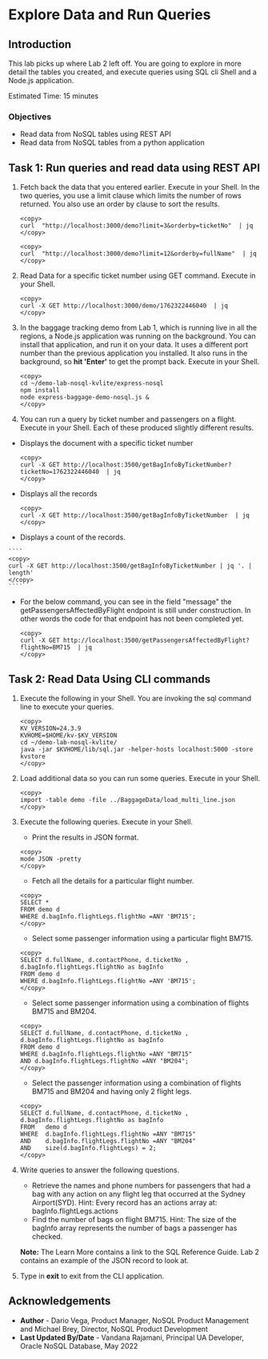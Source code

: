 # Explore Data and Run Queries

## Introduction

This lab picks up where Lab 2 left off.   You are going to explore in more detail the tables you created, and execute queries using SQL cli Shell and a Node.js application.  

Estimated Time: 15 minutes

### Objectives

* Read data from NoSQL tables using REST API
* Read data from NoSQL tables from a python application

## Task 1: Run queries and read data using REST API

1.  Fetch back the data that you entered earlier.  Execute in your Shell.  In the two queries, you use a limit clause which limits the number of rows returned.  You also use an order by clause to sort the results.

    ````
    <copy>
    curl  "http://localhost:3000/demo?limit=3&orderby=ticketNo"  | jq
    </copy>
    ````

    ````
    <copy>
    curl  "http://localhost:3000/demo?limit=12&orderby=fullName"  | jq
    </copy>
    ````
2. Read Data for a specific ticket number using GET command.  Execute in your Shell.

    ````
    <copy>
    curl -X GET http://localhost:3000/demo/1762322446040  | jq
    </copy>
    ````
3. In the baggage tracking demo from Lab 1, which is running live in all the regions, a Node.js application was running on the background.   You can install that application, and run it on your data.  It uses a different port number than the previous application you installed.  It also runs in the background, so **hit 'Enter'** to get the prompt back.  Execute in your Shell.

    ````
    <copy>
    cd ~/demo-lab-nosql-kvlite/express-nosql
    npm install
    node express-baggage-demo-nosql.js &
    </copy>
    ````

4. You can run a query by ticket number and passengers on a flight.  Execute in your Shell.   Each of these produced slightly different results.

  * Displays the document with a specific ticket number

    ````
    <copy>
    curl -X GET http://localhost:3500/getBagInfoByTicketNumber?ticketNo=1762322446040  | jq
    </copy>
    ````
  * Displays all the records

    ````
    <copy>
    curl -X GET http://localhost:3500/getBagInfoByTicketNumber  | jq
    </copy>
    ````
  *  Displays a count of the records.

    ````
    <copy>
    curl -X GET http://localhost:3500/getBagInfoByTicketNumber | jq '. | length'
    </copy>
    ````
  * For the below command, you can see in the field "message" the getPassengersAffectedByFlight endpoint is still under construction. In other words the code for that endpoint has not been completed yet.

    ````
    <copy>
    curl -X GET http://localhost:3500/getPassengersAffectedByFlight?flightNo=BM715  | jq
    </copy>
    ````

## Task 2: Read Data Using CLI commands

1. Execute the following in your Shell. You are invoking the sql command line to execute your queries.

    ````
    <copy>
    KV_VERSION=24.3.9
    KVHOME=$HOME/kv-$KV_VERSION
    cd ~/demo-lab-nosql-kvlite/
    java -jar $KVHOME/lib/sql.jar -helper-hosts localhost:5000 -store kvstore
    </copy>
    ````

2. Load additional data so you can run some queries.  Execute in your Shell.

    ````
    <copy>
    import -table demo -file ../BaggageData/load_multi_line.json
    </copy>
    ````

3. Execute the following queries.  Execute in your Shell.
    * Print the results in JSON format.
    ````
    <copy>
    mode JSON -pretty
    </copy>
    ````
    * Fetch all the details for a particular flight number.
    ````
    <copy>
    SELECT *
    FROM demo d
    WHERE d.bagInfo.flightLegs.flightNo =ANY 'BM715';
    </copy>
    ````
    * Select some passenger information using a particular flight BM715.
    ````
    <copy>
    SELECT d.fullName, d.contactPhone, d.ticketNo , d.bagInfo.flightLegs.flightNo as bagInfo
    FROM demo d
    WHERE d.bagInfo.flightLegs.flightNo =ANY 'BM715';
    </copy>
    ````
    * Select some passenger information using a combination of flights BM715 and BM204.
    ````
    <copy>
    SELECT d.fullName, d.contactPhone, d.ticketNo , d.bagInfo.flightLegs.flightNo as bagInfo
    FROM demo d
    WHERE d.bagInfo.flightLegs.flightNo =ANY "BM715"
    AND d.bagInfo.flightLegs.flightNo =ANY "BM204";
    </copy>
    ````
    * Select the passenger information using a combination of flights BM715 and BM204 and having only 2 flight legs.
    ````
    <copy>
    SELECT d.fullName, d.contactPhone, d.ticketNo , d.bagInfo.flightLegs.flightNo as bagInfo
    FROM   demo d
    WHERE  d.bagInfo.flightLegs.flightNo =ANY "BM715"
    AND    d.bagInfo.flightLegs.flightNo =ANY "BM204"
    AND    size(d.bagInfo.flightLegs) = 2;
    </copy>
    ````

4. Write queries to answer the following questions.

    * Retrieve the names and phone numbers for passengers that had a bag with any action on any flight leg that occurred at the Sydney Airport(SYD).  Hint: Every record has an actions array at: bagInfo.flightLegs.actions
    * Find the number of bags on flight BM715.  Hint: The size of the bagInfo array represents the number of bags a passenger has checked.

    **Note:** The Learn More contains a link to the SQL Reference Guide.  Lab 2 contains an example of the JSON record to look at.

5. Type in **exit** to exit from the CLI application.


## Acknowledgements
* **Author** - Dario Vega, Product Manager, NoSQL Product Management and Michael Brey, Director, NoSQL Product Development
* **Last Updated By/Date** - Vandana Rajamani, Principal UA Developer, Oracle NoSQL Database, May 2022
